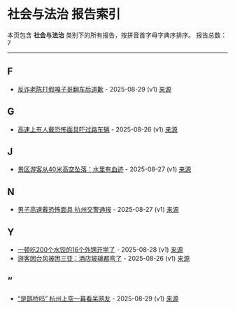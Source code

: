 # 社会与法治 报告索引

本页包含 **社会与法治** 类别下的所有报告，按拼音首字母字典序排序。
报告总数：7

---

## F

- [反诈老陈打假嘎子哥翻车后道歉](she-hui-yu-fa-zhi/fan-zha-lao-chen-da-jia-ga-zi-ge-fan-che-hou-dao-qian-2025-08-29--v1.md) - 2025-08-29 (v1) [来源](https://www.baidu.com/s?wd=%E5%8F%8D%E8%AF%88%E8%80%81%E9%99%88%E6%89%93%E5%81%87%E5%98%8E%E5%AD%90%E5%93%A5%E7%BF%BB%E8%BD%A6%E5%90%8E%E9%81%A8%E6%AD%89&sa=fyb_news&rsv_dl=fyb_news)

## G

- [高速上有人戴恐怖面具吓过路车辆](she-hui-yu-fa-zhi/gao-su-shang-you-ren-dai-kong-bu-mian-ju-xia-guo-lu-che-liang-2025-08-26--v1.md) - 2025-08-26 (v1) [来源](https://www.baidu.com/s?wd=%E9%AB%98%E9%80%9F%E4%B8%8A%E6%9C%89%E4%BA%BA%E6%88%B4%E6%81%90%E5%90%AB%E9%9D%A2%E5%85%B7%E5%90%93%E8%BF%87%E8%B7%AF%E8%BD%A6%E8%BE%86&sa=fyb_news&rsv_dl=fyb_news)

## J

- [景区游客从40米高空坠落：水里有血迹](she-hui-yu-fa-zhi/jing-qu-you-ke-cong-40mi-gao-kong-zhui-luo-shui-li-you-xie-ji-2025-08-27--v1.md) - 2025-08-27 (v1) [来源](https://www.baidu.com/s?wd=%E6%99%AF%E5%8C%BA%E6%B8%B8%E5%AE%A2%E4%BB%8E40%E7%B1%B3%E9%AB%98%E7%A9%BA%E5%9D%A0%E8%90%BD%EF%BC%9A%E6%B0%B4%E9%87%8C%E6%9C%89%E8%A1%80%E8%BF%B9&sa=fyb_news&rsv_dl=fyb_news)

## N

- [男子高速戴恐怖面具 杭州交警通报](she-hui-yu-fa-zhi/nan-zi-gao-su-dai-kong-bu-mian-ju-hang-zhou-jiao-jing-tong-bao-2025-08-27--v1.md) - 2025-08-27 (v1) [来源](https://www.baidu.com/s?wd=%E7%94%B7%E5%AD%90%E9%AB%98%E9%80%9F%E6%88%B4%E6%81%90%E6%80%96%E9%9D%A2%E5%85%B7+%E6%9D%AD%E5%B7%9E%E4%BA%A4%E8%AD%A6%E9%80%9A%E6%8A%A5&sa=fyb_news&rsv_dl=fyb_news)

## Y

- [一顿吃200个水饺的16个外甥开学了](she-hui-yu-fa-zhi/yi-dun-chi-200ge-shui-jiao-de-16ge-wai-sheng-kai-xue-liao-2025-08-28--v1.md) - 2025-08-28 (v1) [来源](https://www.baidu.com/s?wd=%E4%B8%80%E9%A1%BF%E5%90%83200%E4%B8%AA%E6%B0%B4%E9%A5%BA%E7%9A%8416%E4%B8%AA%E5%A4%96%E7%94%A5%E5%BC%80%E5%AD%A6%E4%BA%86&sa=fyb_news&rsv_dl=fyb_news)
- [游客因台风被困三亚：酒店玻璃都弯了](she-hui-yu-fa-zhi/you-ke-yin-tai-feng-bei-kun-san-ya-jiu-dian-bo-li-du-wan-liao-2025-08-26--v1.md) - 2025-08-26 (v1) [来源](https://www.baidu.com/s?wd=%E6%B8%B8%E5%AE%A2%E5%9B%A0%E5%8F%B0%E9%A3%8E%E8%A2%AB%E5%9B%B0%E4%B8%89%E4%BA%9A%EF%BC%9A%E9%85%92%E5%BA%97%E7%8E%BB%E7%92%83%E9%83%BD%E5%BC%AF%E4%BA%86&sa=fyb_news&rsv_dl=fyb_news)

## “

- [“是鹊桥吗” 杭州上空一幕看呆网友](she-hui-yu-fa-zhi/shi-que-qiao-ma-hang-zhou-shang-kong-yi-mu-kan-ai-wang-you-2025-08-29--v1.md) - 2025-08-29 (v1) [来源](https://www.baidu.com/s?wd=%E2%80%9C%E6%98%AF%E9%B9%8A%E6%A1%A5%E5%90%97%E2%80%9D+%E6%9D%AD%E5%B7%9E%E4%B8%8A%E7%A9%BA%E4%B8%80%E5%B9%97%E7%9C%8B%E5%91%86%E7%BD%91%E5%8F%8B&sa=fyb_news&rsv_dl=fyb_news)
